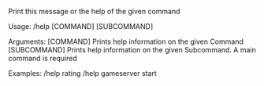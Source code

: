 Print this message or the help of the given command

Usage: /help [COMMAND] [SUBCOMMAND]

Arguments:
    [COMMAND]     Prints help information on the given Command
    [SUBCOMMAND]  Prints help information on the given Subcommand. A main command is required

Examples:
    /help rating
    /help gameserver start
